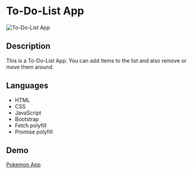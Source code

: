 # To-Do-List App
![To-Do-List App](https://user-images.githubusercontent.com/105219302/191249907-fba22c65-b996-4459-89dc-f36b9eaf0591.jpg)

## Description

This is a To-Do-List App. You can add Items to the list and also remove or move them around. 

## Languages

- HTML
- CSS
- JavaScript
- Bootstrap
- Fetch polyfill
- Promise polyfill

## Demo
[Pokemon App](https://orlandoadriancalciu.github.io/simple-app-js/)

